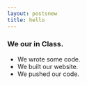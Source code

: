 ```yaml
---
layout: postsnew
title: hello 
---
```

### We our in Class.

* We wrote some code.
* We built our website.
* We pushed our code.